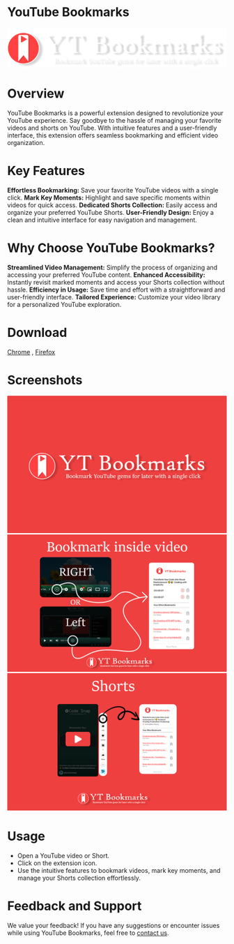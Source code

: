 # YouTube Bookmarks
![Youtube Bookmarks](https://raw.githubusercontent.com/byteperks/youtube-bookmark/main/screenshots/name-yt.png)
 

# Overview
YouTube Bookmarks is a powerful extension designed to revolutionize your YouTube experience. Say goodbye to the hassle of managing your favorite videos and shorts on YouTube. With intuitive features and a user-friendly interface, this extension offers seamless bookmarking and efficient video organization.

# Key Features
**Effortless Bookmarking:** Save your favorite YouTube videos with a single click.
**Mark Key Moments:** Highlight and save specific moments within videos for quick access.
**Dedicated Shorts Collection:** Easily access and organize your preferred YouTube Shorts.
**User-Friendly Design:** Enjoy a clean and intuitive interface for easy navigation and management.
# Why Choose YouTube Bookmarks?
**Streamlined Video Management:** Simplify the process of organizing and accessing your preferred YouTube content.
**Enhanced Accessibility:** Instantly revisit marked moments and access your Shorts collection without hassle.
**Efficiency in Usage:** Save time and effort with a straightforward and user-friendly interface.
**Tailored Experience:** Customize your video library for a personalized YouTube exploration.
# Download
[Chrome](https://byteperks.com/url/ytbookmarkchrome) , [Firefox](https://byteperks.com/url/ytbookmarkfirefox)
# Screenshots
![Youtube Bookmarks](https://raw.githubusercontent.com/byteperks/youtube-bookmark/main/screenshots/bg.png)
![Youtube Bookmarks](https://raw.githubusercontent.com/byteperks/youtube-bookmark/main/screenshots/fullvideo.png)
![Youtube Bookmarks](https://raw.githubusercontent.com/byteperks/youtube-bookmark/main/screenshots/shorts.png)

# Usage
- Open a YouTube video or Short.
- Click on the extension icon.
- Use the intuitive features to bookmark videos, mark key moments, and manage your Shorts collection effortlessly.
# Feedback and Support
We value your feedback! If you have any suggestions or encounter issues while using YouTube Bookmarks, feel free to [contact us](https://byteperks.com/).

